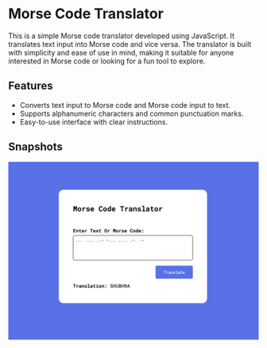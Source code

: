 # __Morse Code Translator__
This is a simple Morse code translator developed using JavaScript. It translates text input into Morse code and vice versa. The translator is built with simplicity and ease of use in mind, making it suitable for anyone interested in Morse code or looking for a fun tool to explore.
## __Features__
* Converts text input to Morse code and Morse code input to text.
* Supports alphanumeric characters and common punctuation marks.
* Easy-to-use interface with clear instructions.
## __Snapshots__
![Screenshot](./images/morse-code.png)